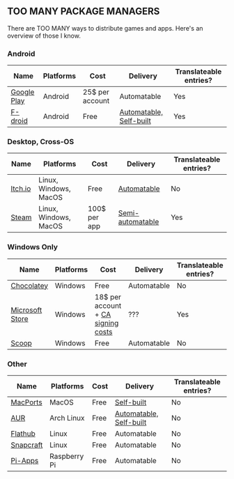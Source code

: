## TOO MANY PACKAGE MANAGERS

There are TOO MANY ways to distribute games and apps. Here's an overview of those I know.


### Android

| Name    | Platforms | Cost | Delivery | Translateable entries? |
| -------- | ------- | --- | --- | --- | 
| [Google Play](https://play.google.com/) | Android | 25$ per account | Automatable | Yes |
| [F-droid](https://f-droid.org) | Android | Free | [Automatable, Self-built](https://monitor.f-droid.org/builds "F-Droid has its own builds and its own release schedule, it recognizes Fastlane data in your repo to trigger builds") | Yes |

### Desktop, Cross-OS

| Name    | Platforms | Cost | Delivery | Translateable entries? |
| -------- | ------- | --- | --- | --- | 
| [Itch.io](https://itch.io/)  | Linux, Windows, MacOS | Free | [Automatable](https://itch.io/docs/butler/) | No | 
| [Steam](https://store.steampowered.com/) | Linux, Windows, MacOS | 100$ per app | [Semi-automatable](## "You can automate uploading to non-release tracks, but release tracks require manual intervention") | Yes | 

### Windows Only

| Name    | Platforms | Cost | Delivery | Translateable entries? |
| -------- | ------- | --- | --- | --- | 
| [Chocolatey](https://chocolatey.org/) | Windows | Free | Automatable | No |
| [Microsoft Store](https://apps.microsoft.com) | Windows | 18$ per account + [CA signing costs](## "Section 10.2.9 of Microrosft store policies - https://learn.microsoft.com/en-us/windows/apps/publish/store-policies - requires a CA signed to a trusted root, which costs money per release")  | ??? | Yes |
| [Scoop](https://scoop.sh/) | Windows | Free | Automatable | No |

### Other


| Name    | Platforms | Cost | Delivery | Translateable entries? |
| -------- | ------- | --- | --- | --- | 
| [MacPorts](https://ports.macports.org/) | MacOS | Free | [Self-built](https://ports.macports.org/all_builds/ "I'm not entirely sure how MacPorts decides when to build") | No |
| [AUR](https://aur.archlinux.org/packages) | Arch Linux | Free | [Automatable, Self-built](## "The AUR PKGBUILD can be updated via CD, the package itself will be built by AUR") | No |
| [Flathub](https://flathub.org/) | Linux | Free | Automatable | No |
| [Snapcraft](https://snapcraft.io/store) | Linux | Free | Automatable | No |
| [Pi-Apps](https://pi-apps.io/) | Raspberry Pi | Free | Automatable | No |
